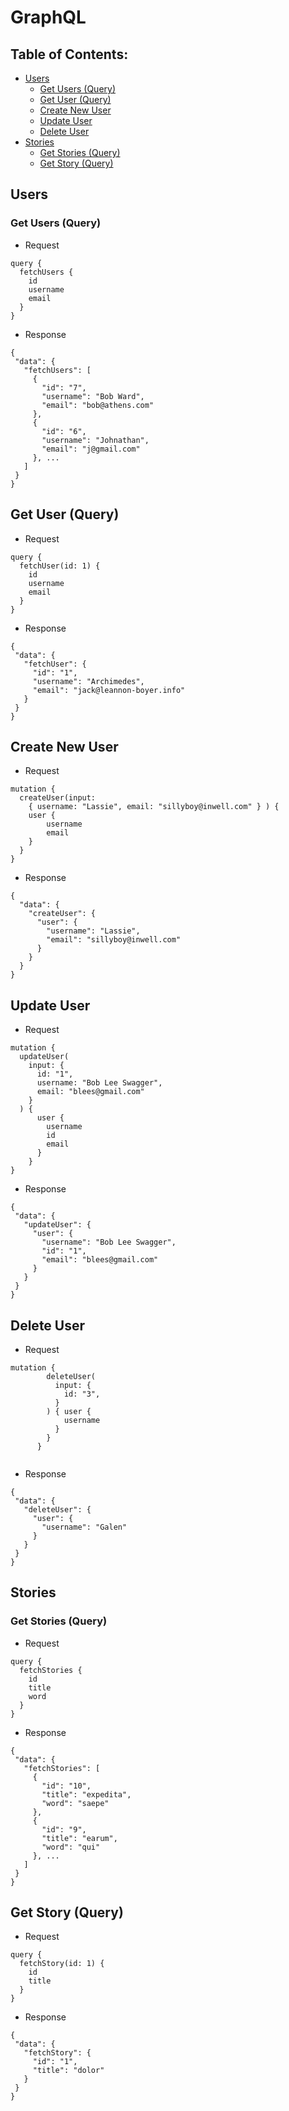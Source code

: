 # GraphQL
## Table of Contents:
* [Users](https://github.com/one-minute-writer/one_minute_writer_be/blob/main/GraphqlNotes.md#users)
  * [Get Users (Query)](https://github.com/one-minute-writer/one_minute_writer_be/blob/main/GraphqlNotes.md#get-users-query)
  * [Get User (Query)](https://github.com/one-minute-writer/one_minute_writer_be/blob/main/GraphqlNotes.md#get-user-query)
  * [Create New User](https://github.com/one-minute-writer/one_minute_writer_be/blob/main/GraphqlNotes.md#create-new-user)
  * [Update User](https://github.com/one-minute-writer/one_minute_writer_be/blob/main/GraphqlNotes.md#update-user)
  * [Delete User](https://github.com/one-minute-writer/one_minute_writer_be/blob/graphql/GraphqlNotes.md#delete-user)
* [Stories](https://github.com/one-minute-writer/one_minute_writer_be/blob/graphql/GraphqlNotes.md#Stories)
  * [Get Stories (Query)](https://github.com/one-minute-writer/one_minute_writer_be/blob/graphql/GraphqlNotes.md#get-stories-query)
  * [Get Story (Query)](https://github.com/one-minute-writer/one_minute_writer_be/blob/graphql/GraphqlNotes.md#get-story-query)

## Users
### Get Users (Query)
 - Request
```
query {
  fetchUsers {
    id
    username
    email
  }
}
```
 - Response
 ```
 {
  "data": {
    "fetchUsers": [
      {
        "id": "7",
        "username": "Bob Ward",
        "email": "bob@athens.com"
      },
      {
        "id": "6",
        "username": "Johnathan",
        "email": "j@gmail.com"
      }, ...
    ]
  }
}
```
## Get User (Query)
 - Request
```
query {
  fetchUser(id: 1) {
    id
    username
    email
  }
}
```
 - Response
 ```
{
  "data": {
    "fetchUser": {
      "id": "1",
      "username": "Archimedes",
      "email": "jack@leannon-boyer.info"
    }
  }
}
```

## Create New User
 - Request
```
mutation {
  createUser(input: 
    { username: "Lassie", email: "sillyboy@inwell.com" } ) {
  	user {
    	username
    	email
    }
  }
}
```
 - Response
```
{
  "data": {
    "createUser": {
      "user": {
        "username": "Lassie",
        "email": "sillyboy@inwell.com"
      }
    }
  }
}
```

## Update User
 - Request
```
mutation {
  updateUser(
    input: {
      id: "1",
      username: "Bob Lee Swagger",
      email: "blees@gmail.com"
    }
  ) { 
      user {
        username
        id
        email
      }
    }
}
```
 - Response
 ```
{
  "data": {
    "updateUser": {
      "user": {
        "username": "Bob Lee Swagger",
        "id": "1",
        "email": "blees@gmail.com"
      }
    }
  }
}
```

## Delete User
 - Request
```
mutation {
        deleteUser(
          input: {
            id: "3",
          }
        ) { user {
            username
          }
        }
      }
        

```
 - Response
 ```
{
  "data": {
    "deleteUser": {
      "user": {
        "username": "Galen"
      }
    }
  }
}
```

## Stories

### Get Stories (Query)
 - Request
```
query {
  fetchStories {
    id
    title
    word
  }
}
```
 - Response
 ```
 {
  "data": {
    "fetchStories": [
      {
        "id": "10",
        "title": "expedita",
        "word": "saepe"
      },
      {
        "id": "9",
        "title": "earum",
        "word": "qui"
      }, ...
    ]
  }
}
```

## Get Story (Query)
 - Request
```
query {
  fetchStory(id: 1) {
    id
    title
  }
}
```
 - Response
 ```
{
  "data": {
    "fetchStory": {
      "id": "1",
      "title": "dolor"
    }
  }
}
```
